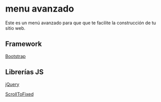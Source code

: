 # menu avanzado
Este es un menú avanzado para que que te facilite la construcción de tu sitio web.
## Framework

[Bootstrap](http://getbootstrap.com)

## Librerías JS

[jQuery](https://jquery.com/download/)

[ScrollToFixed](https://github.com/bigspotteddog/ScrollToFixed)

